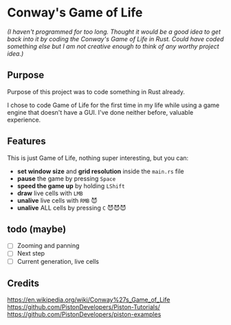 # Conway's Game of Life

*(I haven't programmed for too long. Thought it would be a good idea to get back into it by coding the Conway's Game of Life in Rust. Could have coded something else but I am not creative enough to think of any worthy project idea.)*

## Purpose

Purpose of this project was to code something in Rust already.

I chose to code Game of Life for the first time in my life while using a game engine that doesn't have a GUI. I've done neither before, valuable experience.

## Features

This is just Game of Life, nothing super interesting, but you can:

- **set window size** and **grid resolution** inside the `main.rs` file
- **pause** the game by pressing `Space`
- **speed the game up** by holding `LShift`
- **draw** live cells with `LMB`
- **unalive** live cells with `RMB` 😈
- **unalive** ALL cells by pressing `C` 😈😈😈

## todo (maybe)

- [ ] Zooming and panning
- [ ] Next step
- [ ] Current generation, live cells

## Credits

https://en.wikipedia.org/wiki/Conway%27s_Game_of_Life  
https://github.com/PistonDevelopers/Piston-Tutorials/  
https://github.com/PistonDevelopers/piston-examples  

